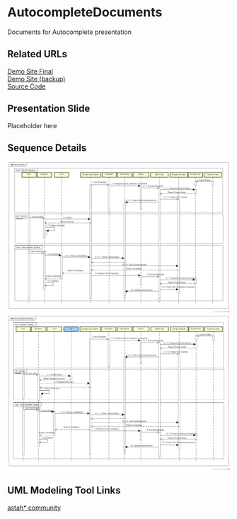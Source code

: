 # AutocompleteDocuments
Documents for Autocomplete presentation

## Related URLs
[Demo Site Final](https://gautocompletefinal.appspot.com/)  
[Demo Site (backup)](https://autocompletepresentation.appspot.com/)    
[Source Code](https://github.com/luizcarloskazuyukifukaya/MavenAutocompleteRelease)  

## Presentation Slide
Placeholder here

## Sequence Details
![Autocomplete Proposal Sequence UML](https://github.com/luizcarloskazuyukifukaya/AutocompleteDocuments/blob/master/Autocomplete.png)  
![Autocomplete Proposal Sequence UML (Extended)](https://github.com/luizcarloskazuyukifukaya/AutocompleteDocuments/blob/master/Autocomplete%20Extended.png)  

## UML Modeling Tool Links
[astah* community](http://astah.change-vision.com/ja/product/astah-community.html)



